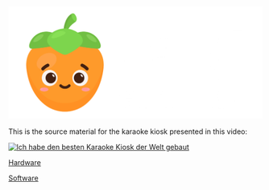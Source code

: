 ![KAraoke KIosk - An automated Karaoke machine](kaki_darkbg.png)

This is the source material for the karaoke kiosk presented in this video:

[![Ich habe den besten Karaoke Kiosk der Welt gebaut](http://img.youtube.com/vi/j8xl6Bx6Tm0/0.jpg)](http://www.youtube.com/watch?v=j8xl6Bx6Tm0 "Ich habe den besten Karaoke Kiosk der Welt gebaut")

[Hardware](Hardware)

[Software](Software)